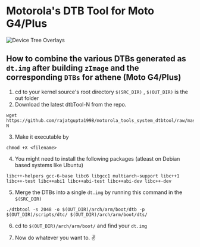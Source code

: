 # Motorola's DTB Tool for Moto G4/Plus

![Device Tree Overlays](https://source.android.com/devices/architecture/images/treble_dto_bootloader.png "DTO")

## How to combine the various DTBs generated as ```dt.img``` after building ```zImage``` and the corresponding ```DTBs``` for athene (Moto G4/Plus)

1. cd to your kernel source's root directory ```$(SRC_DIR)``` , ```$(OUT_DIR)``` is the out folder 
2. Download the latest dtbTool-N from the repo.
```
wget https://github.com/rajatgupta1998/motorola_tools_system_dtbtool/raw/master/dtbTool-N
```
3. Make it executable by
```
chmod +X <filename>
```
4. You might need to install the following packages (atleast on Debian based systems like Ubuntu)
```
libc++-helpers gcc-6-base libc6 libgcc1 multiarch-support libc++1 libc++-test libc++abi1 libc++abi-test libc++abi-dev libc++-dev
```
5. Merge the DTBs into a single ```dt.img``` by running this command in the ```$(SRC_DIR)```
```
./dtbtool -s 2048 -o $(OUT_DIR)/arch/arm/boot/dtb -p $(OUT_DIR)/scripts/dtc/ $(OUT_DIR)/arch/arm/boot/dts/
```
6. cd to ```$(OUT_DIR)/arch/arm/boot/``` and find your ```dt.img```

7. Now do whatever you want to. :v:
